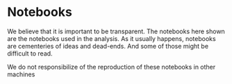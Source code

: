 # Notebooks

We believe that it is important to be transparent. The notebooks
here shown are the notebooks used in the analysis. As it usually happens, notebooks
are cementeries of ideas and dead-ends. And some of those might be difficult to
read.

We do not responsibilize of the reproduction of these notebooks in
other machines
